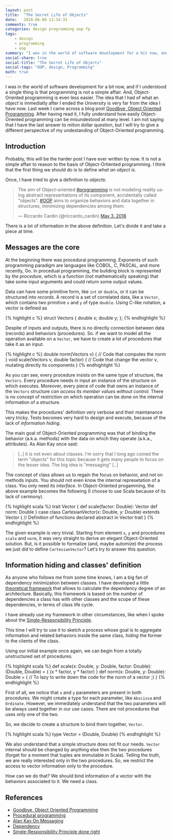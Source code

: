 ```yaml
---
layout: post
title:  "The Secret Life of Objects"
date:   2018-06-08 12:34:33
comments: true
categories: design programming oop fp
tags:
    - design
    - programming
    - oop
summary: "I was in the world of software development for a bit now, and if I understood a single thing is that programming is not a simple affair. And, Object-Oriented programming is even less easier. The idea that I had of what an object is immediatly after I ended the University is very far from the idea I have now. Last week I came across a blog post -Goodbye, Object Oriented Programming-. After having read it, I fully understand how easily Object-Oriented programming can be misundestood at many level. I am not saying that I have the last answer to milion dollar question, but I will try to give a different perspective of my undestanding of Object-Oriented programming."
social-share: true
social-title: "The Secret Life of Objects"
social-tags: "OOP, design, Programming"
math: true
---
```


I was in the world of software development for a bit now, and if I understood a single thing is that programming is not a simple affair. And, Object-Oriented programming is even less easier. The idea that I had of what an *object* is immediatly after I ended the University is very far from the idea I have now. Last week I came across a blog post [Goodbye, Object Oriented Programming](https://medium.com/@cscalfani/goodbye-object-oriented-programming-a59cda4c0e53). After having read it, I fully understand how easily Object-Oriented programming can be misundestood at many level. I am not saying that I have the last answer to milion dollar question, but I will try to give a different perspective of my undestanding of Object-Oriented programming.

## Introduction 

Probably, this will be the harder post I have ever written by now. It is not a simple affair to reason to the basis of Object-Ortiented programming. I think that the first thing we should do is to define _what an object is_.

Once, I have tried to give a definition to _objects_:

<blockquote class="twitter-tweet" data-lang="en"><p lang="en" dir="ltr">The aim of Object-oriented <a href="https://twitter.com/hashtag/programming?src=hash&amp;ref_src=twsrc%5Etfw">#programming</a> is not modeling reality using abstract representations of its component, accidentally called &quot;objects&quot;. <a href="https://twitter.com/hashtag/OOP?src=hash&amp;ref_src=twsrc%5Etfw">#OOP</a> aims to organize behaviors and data together in structures, minimizing dependencies among them.</p>&mdash; Riccardo Cardin (@riccardo_cardin) <a href="https://twitter.com/riccardo_cardin/status/992138929800450048?ref_src=twsrc%5Etfw">May 3, 2018</a></blockquote>
<script async src="https://platform.twitter.com/widgets.js" charset="utf-8"></script>

There is a lot of information in the above definition. Let's divide it and take a piece at time.

## Messages are the core

At the beginning there was procedural programming. Exponents of such programming paradigm are languages like COBOL, C, PASCAL, and more recently, Go. In procedual programming, the building block is represented by _the procedure_, which is a function (not mathematically speaking) that take some input arguments and could return some output values.

Data can have some primitive form, like `int` or `double`, or it can be structured into _records_. A record is a set of correlated data, like a `Vector`, which contains two primitive `x` and `y` of type `double`. Using C-like notation, a vector is defined as

{% highlight c %}
struct Vectors {
   double   x;
   double   y;
};
{% endhighlight %}

Despite of inputs and outputs, there is no directly connection between data (records) and behaviors (procedures). So. if we want to model all the operation available on a `Vector`, we have to create a lot of procedures that take it as an input.

{% highlight c %}
double norm(Vectors v)
{
    // Code that computes the norm 
}
void scale(Vectors v, double factor)
{
    // Code that change the vector v, mutating directly its components
}
{% endhighlight %}

As you can see, every procedure insists on the same type of structure, the `Vectors`. Every procedure needs in input an instance of the structure on which executes. Moreover, every piece of code that owns an instance of the `Vectors` structure *can access its member values without control*. There is no concept of restriction on which operation can be done on the internal information of a structure.

This makes the procedures' definition very verbose and their maintanance very tricky. Tests becomes very hard to design and execute, because of the lack of _information hiding_.

The main goal of Object-Oriented programming was that of binding the behavior (a.k.a. methods) with the data on which they operate (a.k.a., attributes). As Alan Kay once said:

> [..] it is not even about classes. I'm sorry that I long ago coined the term "objects" for this topic because it gets many people to focus on the lesser idea. The big idea is "messaging" [..]

The concept of class allows us to regain the focus on behavior, and not on methods inputs. You should not even know the internal represetation of a class. You only need its _interface_. In Object-Oriented progamming, the above example becomes the following (I choose to use Scala because of its lack of cerimony).

{% highlight scala %}
trait Vector {
  def scale(factor: Double): Vector
  def norm: Double
}
case class CartesianVector(x: Double, y: Double) extends Vector {
  // Definition of functions declared abstract in Vector trait
}
{% endhighlight %}

The given example is very trivial. Starting from element `x`, `y` and procedures `scale` and `norm`, it was very straight to derive an elegant Object-Oriented solution. But, is it possible to formalize (and, maybe automize) the process we just did to define `CartesianVector`? Let's try to answer this question.

## Information hiding and classes' definition

As anyone who follows me from some time knows, I am a big fan of dependency minimization between classes. I have developed a little [theoretical framework](http://rcardin.github.io/programming/oop/software-engineering/2017/04/10/dependency-dot.html) that allows to calculate the dependency degree of an architecture. Basically, this framework is based on the number of dependencies a class has with other classes and the scope of these dependencies, in terms of class life cycle.

I have already use my framework in other circumstances, like when I spoke about the [Single-Responsibility Principle](http://rcardin.github.io/solid/srp/programming/2017/12/31/srp-done-right.html).

This time I will try to use it to sketch a process whose goal is to aggregate information and related behaviors inside the same class, _hiding_ the former to the clients of the class.

Using our initial example once again, we can begin from a totally unstructured set of procedures.

{% highlight scala %}
def scale(x: Double, y: Double, factor: Double): (Double, Double) = {
  (x \* factor, y \* factor)
}
def norm(x: Double, y: Double): Double = {
  // To lazy to write down the code for the norm of a vector ;)
}
{% endhighlight %}

First of all, we notice that `x` and `y` parameters are present in both procedures. We might create a type for each parameter, like `Abscissa` and `Ordinate`. However, we immediately understand that the two parameters will be always used together in our use cases. There are not procedures that uses only one of the two.

So, we decide to create a structure to bind them together, `Vector`. 

{% highlight scala %}
type Vector = (Double, Double)
{% endhighlight %}

We also understand that a simple structure does not fit our needs. `Vector` internal should be changed by anything else then the two procedures (forget for a moment that tuples are immutable in Scala). Telling the truth, we are really interested only in the two procedures. So, we restrict the access to vector information only to the procedure.

How can we do that? We should bind information of a vector with the behaviors associated to it. We need a class.

## References

- [Goodbye, Object Oriented Programming](https://medium.com/@cscalfani/goodbye-object-oriented-programming-a59cda4c0e53)
- [Procedural programming](https://en.wikipedia.org/wiki/Procedural_programming)
- [Alan Kay On Messaging](http://wiki.c2.com/?AlanKayOnMessaging)
- [Dependency](http://rcardin.github.io/programming/oop/software-engineering/2017/04/10/dependency-dot.html)
- [Single-Responsibility Principle done right](http://rcardin.github.io/programming/oop/software-engineering/2017/04/10/dependency-dot.html)